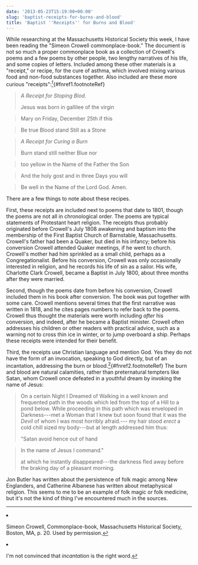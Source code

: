 ```yaml
---
date: '2013-05-23T15:19:00+00:00'
slug: 'baptist-receipts-for-burns-and-blood'
title: 'Baptist ''Receipts'' for Burns and Blood'
---
```


While researching at the Massachusetts Historical Society this week, I have been reading the "Simeon Crowell commonplace-book." The document is not so much a proper commonplace book as a collection of Crowell's poems and a few poems by other people, two lengthy narratives of his life, and some copies of letters. Included among these other materials is a "receipt," or recipe, for the cure of asthma, which involved mixing various food and non-food substances together. Also included are these more curious "receipts":[<sup>1</sup>](#fn1){\#fnref1.footnoteRef}

> *A Receipt for Stoping Blod.*
>
> Jesus was born in gallilee of the virgin

> Mary on Friday, December 25th if this

> Be true Blood stand Still as a Stone

> *A Receipt for Curing a Burn*
>
> Burn stand still neither Blue nor

> too yellow in the Name of the Father the Son

> And the holy gost and in three Days you will

> Be well in the Name of the Lord God. Amen.

There are a few things to note about these recipes.

First, these receipts are included next to poems that date to 1801, though the poems are not all in chronological order. The poems are typical statements of Protestant heart religion. The receipts thus probably originated before Crowell's July 1808 awakening and baptism into the membership of the First Baptist Church of Barnstable, Massachusetts. Crowell's father had been a Quaker, but died in his infancy; before his conversion Crowell attended Quaker meetings, if he went to church. Crowell's mother had him sprinkled as a small child, perhaps as a Congregationalist. Before his conversion, Crowell was only occasionally interested in religion, and he records his life of sin as a sailor. His wife, Charlotte Clark Crowell, became a Baptist in July 1800, about three months after they were married.

Second, though the poems date from before his conversion, Crowell included them in his book after conversion. The book was put together with some care. Crowell mentions several times that the first narrative was written in 1818, and he cites pages numbers to refer back to the poems. Crowell thus thought the materials were worth including *after* his conversion, and indeed, after he became a Baptist minister. Crowell often addresses his children or other readers with practical advice, such as a warning not to cross thin ice in winter, or to jump overboard a ship. Perhaps these receipts were intended for their benefit.

Third, the receipts use Christian language and mention God. Yes they do not have the form of an invocation, speaking to God directly, but of an incantation, addressing the burn or blood.[<sup>2</sup>](#fn2){\#fnref2.footnoteRef} The burn and blood are natural calamities, rather than preternatural tempters like Satan, whom Crowell once defeated in a youthful dream by invoking the name of Jesus:

> On a certain Night I Dreamed of Walking in a well known and frequented path in the woods which led from the top of a Hill to a pond below. While proceeding in this path which was enveloped in Darkness---met a Woman that I knew but soon found that it was the *Devil* of whom I was most horribly afraid.--- my hair stood *erect* a cold chill sized my body---but at length addressed him thus:
>
> "Satan avoid hence out of hand

> In the name of Jesus I command."
>
> at which he instantly disappeared---the darkness fled away before the braking day of a pleasant morning.

Jon Butler has written about the persistence of folk magic among New Englanders, and Catherine Albanese has written about metaphysical religion. This seems to me to be an example of folk magic or folk medicine, but it's not the kind of thing I've encountered much in the sources.
<section class="footnotes">

------------------------------------------------------------------------

<li id="fn1">
<p>
Simeon Crowell, Commonplace-book, Massachusetts Historical Society, Boston, MA, p. 20. Used by permission.<a href="#fnref1">↩</a>
</p>
</li>
<li id="fn2">
<p>
I'm not convinced that <em>incantation</em> is the right word.<a href="#fnref2">↩</a>
</p>
</li>
</section>
